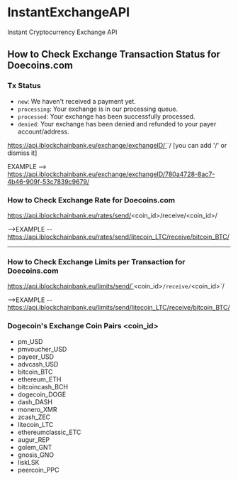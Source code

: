 # InstantExchangeAPI
Instant Cryptocurrency Exchange API

## How to Check Exchange Transaction Status for Doecoins.com

### Tx Status
* `new`: We haven't received a payment yet.
* `processing`: Your exchange is in our processing queue.
* `processed`: Your exchange has been successfully processed.
* `denied`: Your exchange has been denied and refunded to your payer account/address.

https://api.iblockchainbank.eu/exchange/exchangeID/`<exchangeID>`/          [you can add '/' or dismiss it]


EXAMPLE --> https://api.iblockchainbank.eu/exchange/exchangeID/780a4728-8ac7-4b46-909f-53c7839c9679/



### How to Check Exchange Rate for Doecoins.com

https://api.iblockchainbank.eu/rates/send/<coin_id>/receive/<coin_id>/

-->EXAMPLE -- https://api.iblockchainbank.eu/rates/send/litecoin_LTC/receive/bitcoin_BTC/

--------------------------------------------------------------------------------------------------------------------------------------

### How to Check Exchange Limits per Transaction for Doecoins.com

https://api.iblockchainbank.eu/limits/send/`<coin_id>`/receive/`<coin_id>`/

-->EXAMPLE -- https://api.iblockchainbank.eu/limits/send/litecoin_LTC/receive/bitcoin_BTC/

### Dogecoin's Exchange Coin Pairs <coin_id>

* pm_USD
* pmvoucher_USD
* payeer_USD
* advcash_USD
* bitcoin_BTC
* ethereum_ETH
* bitcoincash_BCH
* dogecoin_DOGE
* dash_DASH
* monero_XMR
* zcash_ZEC
* litecoin_LTC
* ethereumclassic_ETC
* augur_REP
* golem_GNT
* gnosis_GNO
* liskLSK
* peercoin_PPC
